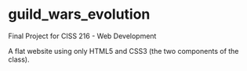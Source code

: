 guild_wars_evolution
====================

Final Project for CISS 216 - Web Development

A flat website using only HTML5 and CSS3 (the two components of the class).
